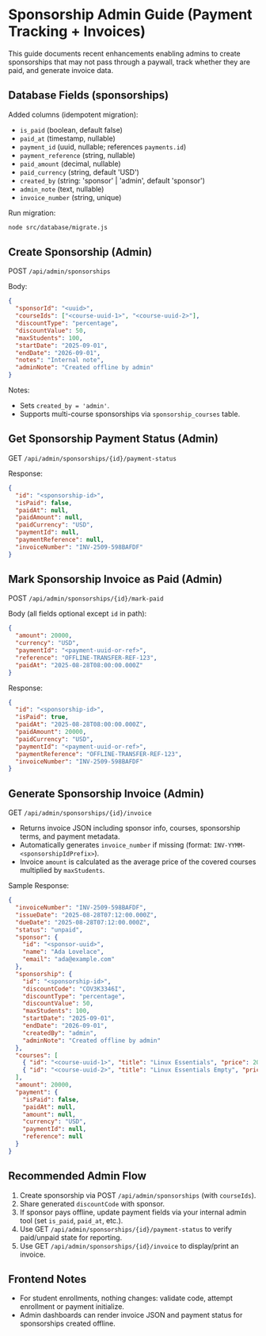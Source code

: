 # Sponsorship Admin Guide (Payment Tracking + Invoices)

This guide documents recent enhancements enabling admins to create sponsorships that may not pass through a paywall, track whether they are paid, and generate invoice data.

## Database Fields (sponsorships)
Added columns (idempotent migration):
- `is_paid` (boolean, default false)
- `paid_at` (timestamp, nullable)
- `payment_id` (uuid, nullable; references `payments.id`)
- `payment_reference` (string, nullable)
- `paid_amount` (decimal, nullable)
- `paid_currency` (string, default 'USD')
- `created_by` (string: 'sponsor' | 'admin', default 'sponsor')
- `admin_note` (text, nullable)
- `invoice_number` (string, unique)

Run migration:
```bash
node src/database/migrate.js
```

## Create Sponsorship (Admin)
POST `/api/admin/sponsorships`

Body:
```json
{
  "sponsorId": "<uuid>",
  "courseIds": ["<course-uuid-1>", "<course-uuid-2>"],
  "discountType": "percentage",
  "discountValue": 50,
  "maxStudents": 100,
  "startDate": "2025-09-01",
  "endDate": "2026-09-01",
  "notes": "Internal note",
  "adminNote": "Created offline by admin"
}
```
Notes:
- Sets `created_by = 'admin'`.
- Supports multi-course sponsorships via `sponsorship_courses` table.

## Get Sponsorship Payment Status (Admin)
GET `/api/admin/sponsorships/{id}/payment-status`

Response:
```json
{
  "id": "<sponsorship-id>",
  "isPaid": false,
  "paidAt": null,
  "paidAmount": null,
  "paidCurrency": "USD",
  "paymentId": null,
  "paymentReference": null,
  "invoiceNumber": "INV-2509-598BAFDF"
}
```

## Mark Sponsorship Invoice as Paid (Admin)
POST `/api/admin/sponsorships/{id}/mark-paid`

Body (all fields optional except `id` in path):
```json
{
  "amount": 20000,
  "currency": "USD",
  "paymentId": "<payment-uuid-or-ref>",
  "reference": "OFFLINE-TRANSFER-REF-123",
  "paidAt": "2025-08-28T08:00:00.000Z"
}
```
Response:
```json
{
  "id": "<sponsorship-id>",
  "isPaid": true,
  "paidAt": "2025-08-28T08:00:00.000Z",
  "paidAmount": 20000,
  "paidCurrency": "USD",
  "paymentId": "<payment-uuid-or-ref>",
  "paymentReference": "OFFLINE-TRANSFER-REF-123",
  "invoiceNumber": "INV-2509-598BAFDF"
}
```

## Generate Sponsorship Invoice (Admin)
GET `/api/admin/sponsorships/{id}/invoice`

- Returns invoice JSON including sponsor info, courses, sponsorship terms, and payment metadata.
- Automatically generates `invoice_number` if missing (format: `INV-YYMM-<sponsorshipIdPrefix>`).
- Invoice `amount` is calculated as the average price of the covered courses multiplied by `maxStudents`.

Sample Response:
```json
{
  "invoiceNumber": "INV-2509-598BAFDF",
  "issueDate": "2025-08-28T07:12:00.000Z",
  "dueDate": "2025-08-28T07:12:00.000Z",
  "status": "unpaid",
  "sponsor": {
    "id": "<sponsor-uuid>",
    "name": "Ada Lovelace",
    "email": "ada@example.com"
  },
  "sponsorship": {
    "id": "<sponsorship-id>",
    "discountCode": "COV3K3346I",
    "discountType": "percentage",
    "discountValue": 50,
    "maxStudents": 100,
    "startDate": "2025-09-01",
    "endDate": "2026-09-01",
    "createdBy": "admin",
    "adminNote": "Created offline by admin"
  },
  "courses": [
    { "id": "<course-uuid-1>", "title": "Linux Essentials", "price": 200 },
    { "id": "<course-uuid-2>", "title": "Linux Essentials Empty", "price": 200 }
  ],
  "amount": 20000,
  "payment": {
    "isPaid": false,
    "paidAt": null,
    "amount": null,
    "currency": "USD",
    "paymentId": null,
    "reference": null
  }
}
```

## Recommended Admin Flow
1. Create sponsorship via POST `/api/admin/sponsorships` (with `courseIds`).
2. Share generated `discountCode` with sponsor.
3. If sponsor pays offline, update payment fields via your internal admin tool (set `is_paid`, `paid_at`, etc.).
4. Use GET `/api/admin/sponsorships/{id}/payment-status` to verify paid/unpaid state for reporting.
5. Use GET `/api/admin/sponsorships/{id}/invoice` to display/print an invoice.

## Frontend Notes
- For student enrollments, nothing changes: validate code, attempt enrollment or payment initialize.
- Admin dashboards can render invoice JSON and payment status for sponsorships created offline. 